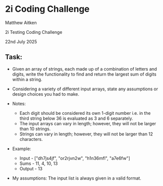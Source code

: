 # 2i Coding Challenge

Matthew Aitken

2i Testing Coding Challenge

22nd July 2025

## Task:
-   Given an array of strings, each made up of a combination of letters and
    digits, write the functionality to find and return the largest sum of
    digits within a string.

-   Considering a variety of different input arrays, state any assumptions or
    design choices you had to make.

-   Notes:
    - Each digit should be considered its own 1-digit number i.e. in the third
    string below 36 is evaluated as 3 and 6 separately.
    - The input arrays can vary in length; however, they will not be larger
    than 10 strings.
    - Strings can vary in length; however, they will not be larger than 12
    characters.

-   Example:
    - Input - ["dh7js4jf", "or2rjvn2w", "h1n36mfl", "a7e6fw"]
    - Sums - 11, 4, 10, 13
    - Output - 13

- My assumptions:
    The input list is always given in a valid format.